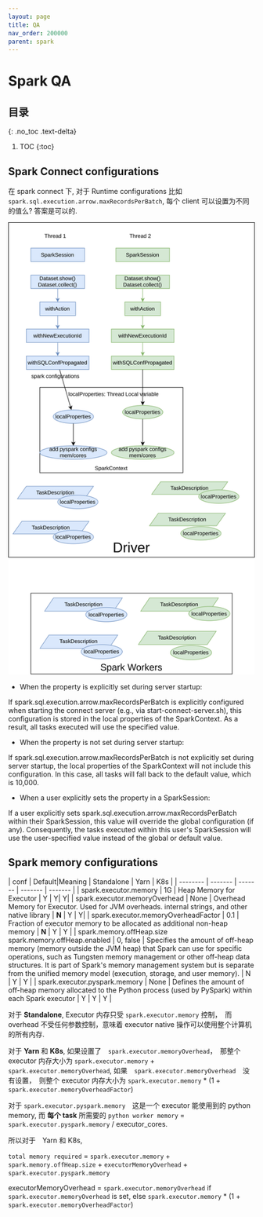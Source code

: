 ```yaml
---
layout: page
title: QA
nav_order: 200000
parent: spark 
---
```


# Spark QA

## 目录
{: .no_toc .text-delta}

1. TOC
{:toc}

## Spark Connect configurations

在 spark connect 下, 对于 Runtime configurations 比如 `spark.sql.execution.arrow.maxRecordsPerBatch`, 每个 client 可以设置为不同的值么? 答案是可以的.

![spark-connect-configurations](/docs/spark/qa/images/spark-connect-configurations.svg)

- When the property is explicitly set during server startup:

If spark.sql.execution.arrow.maxRecordsPerBatch is explicitly configured when starting the connect server (e.g., via start-connect-server.sh), this configuration is stored in the local properties of the SparkContext. As a result, all tasks executed will use the specified value.

- When the property is not set during server startup:

If spark.sql.execution.arrow.maxRecordsPerBatch is not explicitly set during server startup, the local properties
of the SparkContext will not include this configuration. In this case, all tasks will fall back to the default value, which is 10,000.

- When a user explicitly sets the property in a SparkSession:

If a user explicitly sets spark.sql.execution.arrow.maxRecordsPerBatch within their SparkSession,
this value will override the global configuration (if any). Consequently, the tasks executed within this user's SparkSession
will use the user-specified value instead of the global or default value.


## Spark memory configurations

| conf    | Default|Meaning | Standalone | Yarn | K8s |
| -------- | ------- | ------- | ------- | ------- |
| spark.executor.memory | 1G | Heap Memory for Executor  | Y | Y| Y|
| spark.executor.memoryOverhead | None | Overhead Memory for Executor. Used for JVM overheads. internal strings, and other native library | **N** | Y | Y|
| spark.executor.memoryOverheadFactor | 0.1 | Fraction of executor memory to be allocated as additional non-heap memory | **N** | Y | Y |
| spark.memory.offHeap.size spark.memory.offHeap.enabled | 0, false | Specifies the amount of off-heap memory (memory outside the JVM heap) that Spark can use for specific operations, such as Tungsten memory management or other off-heap data structures. It is part of Spark's memory management system but is separate from the unified memory model (execution, storage, and user memory). | N | Y | Y |
| spark.executor.pyspark.memory | None | Defines the amount of off-heap memory allocated to the Python process (used by PySpark) within each Spark executor | Y | Y | Y | 

对于 **Standalone**, Executor 内存只受 `spark.executor.memory` 控制，　而 overhead 不受任何参数控制，意味着 executor native 操作可以使用整个计算机的所有内存.

对于 **Yarn** 和 **K8s**, 如果设置了　`spark.executor.memoryOverhead`，　那整个 executor 内存大小为 `spark.executor.memory` + `spark.executor.memoryOverhead`,
如果　`spark.executor.memoryOverhead`　没有设置，　则整个 executor 内存大小为 `spark.executor.memory` * (1 + `spark.executor.memoryOverheadFactor`)

对于 `spark.executor.pyspark.memory`　这是一个 executor 能使用到的 python memory, 而 **每个 task** 所需要的 `python worker memory` = `spark.executor.pyspark.memory` / executor_cores.

所以对于　Yarn 和 K8s,

`total memory required` = `spark.executor.memory` + `spark.memory.offHeap.size` + `executorMemoryOverhead` + `spark.executor.pyspark.memory`

executorMemoryOverhead = `spark.executor.memoryOverhead` if `spark.executor.memoryOverhead` is set, else `spark.executor.memory` * (1 + `spark.executor.memoryOverheadFactor`)
